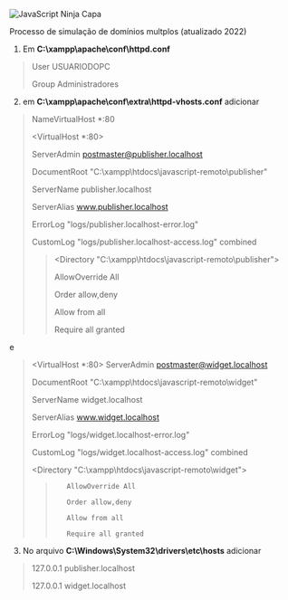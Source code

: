 ![JavaScript Ninja Capa](https://images-na.ssl-images-amazon.com/images/I/71WrXhOls9L.jpg)

Processo de simulação de domínios multplos (atualizado 2022)

1. Em **C:\xampp\apache\conf\httpd.conf**
> User USUARIODOPC
>
> Group Administradores

2. em **C:\xampp\apache\conf\extra\httpd-vhosts.conf** adicionar
> NameVirtualHost *:80
>
> <VirtualHost *:80>
>
  >  ServerAdmin postmaster@publisher.localhost
  >
  >  DocumentRoot "C:\xampp\htdocs\javascript-remoto\publisher"
  >
  >  ServerName publisher.localhost
  >
  >  ServerAlias www.publisher.localhost
  >
  >  ErrorLog "logs/publisher.localhost-error.log"
  >
  >  CustomLog "logs/publisher.localhost-access.log" combined
  >
  >> <Directory "C:\xampp\htdocs\javascript-remoto\publisher">
  >>
  >>    AllowOverride All
  >>
  >>    Order allow,deny
  >>
  >>    Allow from all
  >>
  >>    Require all granted
  >>
  >> </Directory>
>
> </VirtualHost>

e

> <VirtualHost *:80>
>    ServerAdmin postmaster@widget.localhost
>
>    DocumentRoot "C:\xampp\htdocs\javascript-remoto\widget"
>
>    ServerName widget.localhost
>
>    ServerAlias www.widget.localhost
>
>    ErrorLog "logs/widget.localhost-error.log"
>
>    CustomLog "logs/widget.localhost-access.log" combined
>
>    <Directory "C:\xampp\htdocs\javascript-remoto\widget">
>>
>>        AllowOverride All
>>
>>        Order allow,deny
>>
>>        Allow from all
>>
>>        Require all granted
>    </Directory>
> </VirtualHost>

3. No arquivo **C:\Windows\System32\drivers\etc\hosts** adicionar

> 127.0.0.1 publisher.localhost
>
> 127.0.0.1 widget.localhost